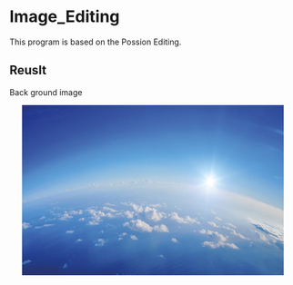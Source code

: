 # Image_Editing
This program is based on the Possion Editing.

## Reuslt
Back ground image
<p align="center">
  <img width="460" height="300" src="https://github.com/nissekl/Image_Editing/blob/main/Test_Img/earth.jpeg">
</p>
